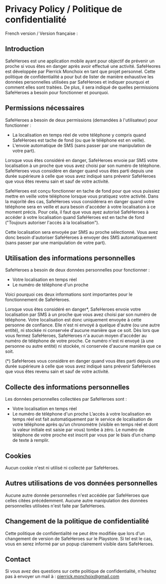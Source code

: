 # Privacy Policy  / Politique de confidentialité

French version / Version française :

## Introduction

SafeHeroes est une application mobile ayant pour objectif de prévenir un proche si vous êtes en danger après avoir effectué une activité. SafeHeores est développée par Pierrick Monchoix en tant que projet personnel. Cette politique de confidentialité a pour but de lister de manière exhaustive les données personnelles utilisées par SafeHeroes et indiquer pourquoi et comment elles sont traitées. De plus, il sera indiqué de quelles permissions SafeHeroes a besoin pour fonctionner et pourquoi.

## Permissions nécessaires
SafeHeroes a besoin de deux permissions (demandées à l'utilisateur) pour fonctionner : 
- La localisation en temps réel de votre téléphone y compris quand SafeHeroes est tache de fond (ou que le téléphone est en veille).
- L'envoie automatique de SMS (sans passer par une manipulation de votre part).

Lorsque vous êtes considéré en danger, SafeHeroes envoie par SMS votre localisation à un proche que vous avez choisi par son numéro de téléphone.
SafeHeroes vous considère en danger quand vous êtes parti depuis une durée supérieure à celle que vous avez indiqué sans prévenir SafeHeroes que vous êtes revenu sain et sauf de votre activité.

SafeHeroes est conçu fonctionner en tache de fond pour que vous puissiez mettre en veille votre téléphone lorsque vous pratiquez votre activité. Dans la majorité des cas, SafeHeroes vous considérera en danger quand votre téléphone sera en veille et aura besoin d'accéder à votre localisation à ce moment précis. Pour cela, il faut que vous ayez autorisé SafeHeroes à accéder à votre localisation quand SafeHeroes est en tache de fond ("Toujours autoriser l'accès à la localisation").

Cette localisation sera envoyée par SMS au proche sélectionné. Vous avez donc besoin d'autoriser SafeHeroes à envoyer des SMS automatiquement (sans passer par une manipulation de votre part).

## Utilisation des informations personnelles

SafeHeroes a besoin de deux données personnelles pour fonctionner : 
- Votre localisation en temps réel
- Le numéro de téléphone d'un proche

Voici pourquoi ces deux informations sont importantes pour le fonctionnement de SafeHeroes.

Lorsque vous êtes considéré en danger*, SafeHeroes envoie votre localisation par SMS à un proche que vous avez choisi par son numéro de téléphone.
Votre localisation est donc uniquement envoyée à cette personne de confiance. Elle n'est ni envoyé à quelque d'autre (ou une autre entité), ni stockée ni conservée d'aucune manière que ce soit. Dès lors que vous fermez SafeHeroes, SafeHeroes n'a aucun moyen d'accéder au numéro de téléphone de votre proche. Ce numéro n'est ni envoyé (à une personne ou autre entité) ni stockée, ni conservée d'aucune manière que ce soit.

(*) SafeHeroes vous considère en danger quand vous êtes parti depuis une durée supérieure à celle que vous avez indiqué sans prévenir SafeHeroes que vous êtes revenu sain et sauf de votre activité.

## Collecte des informations personnelles
Les données personnelles collectées par SafeHeroes sont : 
- Votre localisation en temps réel
- Le numéro de téléphone d'un proche
L’accès à votre localisation en temps réel est fait automatiquement par le service de localisation de votre téléphone après qu’un chronomètre (visible en temps réel et dont la valeur initiale est saisie par vous) tombe à zéro.
Le numéro de téléphone de votre proche est inscrit par vous par le biais d’un champ de texte à remplir.


## Cookies  
Aucun cookie n'est ni utilisé ni collecté par SafeHeroes.

## Autres utilisations de vos données personnelles 
Aucune autre donnée personnelles n'est accédée par SafeHeroes que celles citées précédemment.
Aucune autre manipulation des données personnelles utilisées n'est faite par SafeHeroes.

## Changement de la politique de confidentialité
Cette politique de confidentialité ne peut être modifiée que lors d'un changement de version de SafeHeroes sur le Playstore. Si tel est le cas, vous en serez informé par un popup clairement visible dans SafeHeroes.

## Contact
Si vous avez des questions sur cette politique de confidentialité, n'hésitez pas à envoyer un mail à : pierrick.monchoix@gmail.com
